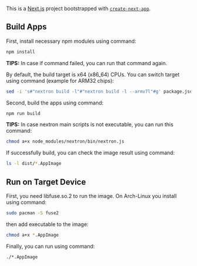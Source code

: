 This is a [Next.js](https://nextjs.org/) project bootstrapped with [`create-next-app`](https://github.com/vercel/next.js/tree/canary/packages/create-next-app).



## Build Apps

First, install necessary npm modules using command:

```sh
npm install
```

**TIPS:** In case if command failed, you can run that command again.

By default, the build target is x64 (x86_64) CPUs.
You can switch target using command (example for ARM32 chips):

```sh
sed -i 's#"nextron build -l"#"nextron build -l --armv7l"#g' package.json
```

Second, build the apps using command:

```sh
npm run build
```

**TIPS:** In case nextron main scripts is not executable, you can run this command:

```sh
chmod a+x node_modules/nextron/bin/nextron.js
```

If successfully build, you can check the image result using command:

```sh
ls -l dist/*.AppImage
```

## Run on Target Device

First, you need libfuse.so.2 to run the image.
On Arch-Linux you install using command:

```sh
sudo pacman -S fuse2
```

then add executable to the image:

```sh
chmod a+x *.AppImage
```

Finally, you can run using command:

```sh
./*.AppImage
```
